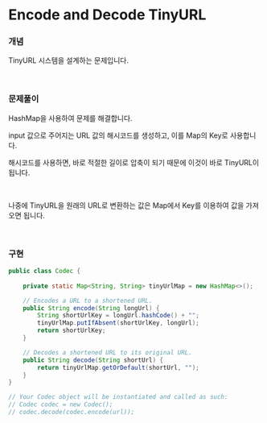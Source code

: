# Encode and Decode TinyURL

### 개념

TinyURL 시스템을 설계하는 문제입니다.

<br>

### 문제풀이

HashMap을 사용하여 문제를 해결합니다.

input 값으로 주어지는 URL 값의 해시코드를 생성하고, 이를 Map의 Key로 사용합니다.

해시코드를 사용하면, 바로 적절한 길이로 압축이 되기 때문에 이것이 바로 TinyURL이 됩니다.

<br>

나중에 TinyURL을 원래의 URL로 변환하는 값은 Map에서 Key를 이용하여 값을 가져오면 됩니다.

<br>

### 구현

```java
public class Codec {
    
    private static Map<String, String> tinyUrlMap = new HashMap<>();

    // Encodes a URL to a shortened URL.
    public String encode(String longUrl) {
        String shortUrlKey = longUrl.hashCode() + "";
        tinyUrlMap.putIfAbsent(shortUrlKey, longUrl);
        return shortUrlKey;
    }

    // Decodes a shortened URL to its original URL.
    public String decode(String shortUrl) {
        return tinyUrlMap.getOrDefault(shortUrl, "");
    }
}

// Your Codec object will be instantiated and called as such:
// Codec codec = new Codec();
// codec.decode(codec.encode(url));
```

